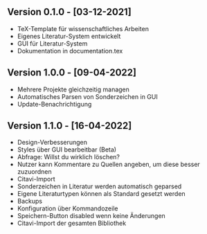 ## Version 0.1.0 - [03-12-2021]
- TeX-Template für wissenschaftliches Arbeiten
- Eigenes Literatur-System entwickelt
- GUI für Literatur-System
- Dokumentation in documentation.tex

## Version 1.0.0 - [09-04-2022]
- Mehrere Projekte gleichzeitig managen
- Automatisches Parsen von Sonderzeichen in GUI
- Update-Benachrichtigung

## Version 1.1.0 - [16-04-2022]
- Design-Verbesserungen
- Styles über GUI bearbeitbar (Beta)
- Abfrage: Willst du wirklich löschen?
- Nutzer kann Kommentare zu Quellen angeben, um diese besser zuzuordnen
- Citavi-Import
- Sonderzeichen in Literatur werden automatisch geparsed
- Eigene Literaturtypen können als Standard gesetzt werden
- Backups
- Konfiguration über Kommandozeile
- Speichern-Button disabled wenn keine Änderungen
- Citavi-Import der gesamten Bibliothek